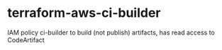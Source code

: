 # terraform-aws-ci-builder
IAM policy ci-builder to build (not publish) artifacts, has read access to CodeArtifact

